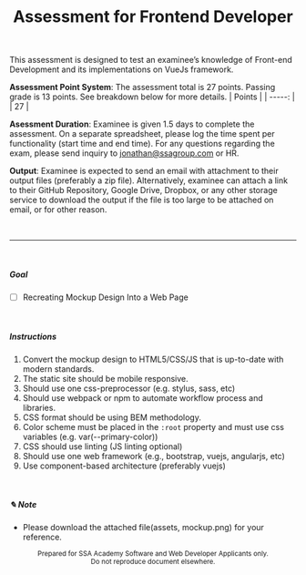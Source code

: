 <h1 align="center">
Assessment for Frontend Developer
</h1>

<br>

This assessment is designed to test an examinee’s knowledge of Front-end Development and its implementations on VueJs framework.

**Assessment Point System**: The assessment total is 27 points. Passing grade is 13 points.
See breakdown below for more details.
| Points |
| -----: |
|     27 |

**Asessment Duration**: Examinee is given 1.5 days to complete the assessment. On a separate spreadsheet, please log the time spent per functionality (start time and end time).
For any questions regarding the exam, please send inquiry to <a href="mailto:jonathan@ssagroup.com">jonathan@ssagroup.com</a> or HR.

**Output**: Examinee is expected to send an email with attachment to their output files (preferably a zip file). Alternatively, examinee can attach a link to their GitHub Repository, Google Drive, Dropbox, or any other storage service to download the output if the file is too large to be attached on email, or for other reason.

<br>
<hr>
<br>  

##### Goal

- [ ] Recreating Mockup Design Into a Web Page

<br>

##### Instructions

1. Convert the mockup design to HTML5/CSS/JS that is up-to-date with modern standards.
1. The static site should be mobile responsive.
1. Should use one css-preprocessor (e.g. stylus, sass, etc)
1. Should use webpack or npm to automate workflow process and libraries.
1. CSS format should be using BEM methodology.
1. Color scheme must be placed in the `:root` property and must use css variables (e.g. var(--primary-color))
1. CSS should use linting (JS linting optional)
1. Should use one web framework (e.g., bootstrap, vuejs, angularjs, etc)
1. Use component-based architecture (preferably vuejs)

<br>

##### ✎ Note
- Please download the attached file(assets, mockup.png) for your reference.

<p align="center">
<small>Prepared for SSA Academy Software and Web Developer Applicants only.<br>Do not reproduce document elsewhere.</small>
</p>
